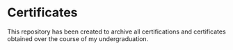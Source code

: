 # Certificates 
This repository has been created to archive all certifications and certificates obtained over the course of my undergraduation.
